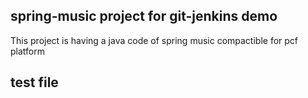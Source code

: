 ## spring-music project for git-jenkins demo
This project is having a java code of spring music compactible for pcf platform

## test file
